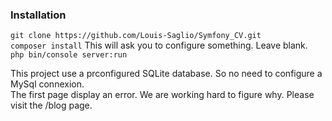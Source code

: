 ### Installation
`git clone https://github.com/Louis-Saglio/Symfony_CV.git`<br>
`composer install` This will ask you to configure something. Leave blank.<br>
`php bin/console server:run`

This project use a prconfigured SQLite database. So no need to configure a MySql connexion.<br>
The first page display an error. We are working hard to figure why. Please visit the /blog page.
